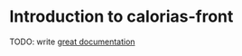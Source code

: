# Introduction to calorias-front

TODO: write [great documentation](http://jacobian.org/writing/what-to-write/)
